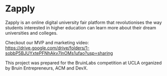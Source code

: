 # Zapply
Zapply is an online digital university fair platform that revolutionises the way students interested in higher education can learn more about their dream universities and colleges.

Checkout our MVP and marketing video:
https://drive.google.com/drive/folders/1-sobbP5BJUYxtePFNhAkv7lnOMs1ufao?usp=sharing

This project was prepared for the BruinLabs competition at UCLA organized by Bruin Entrepreneurs, ACM and DevX.